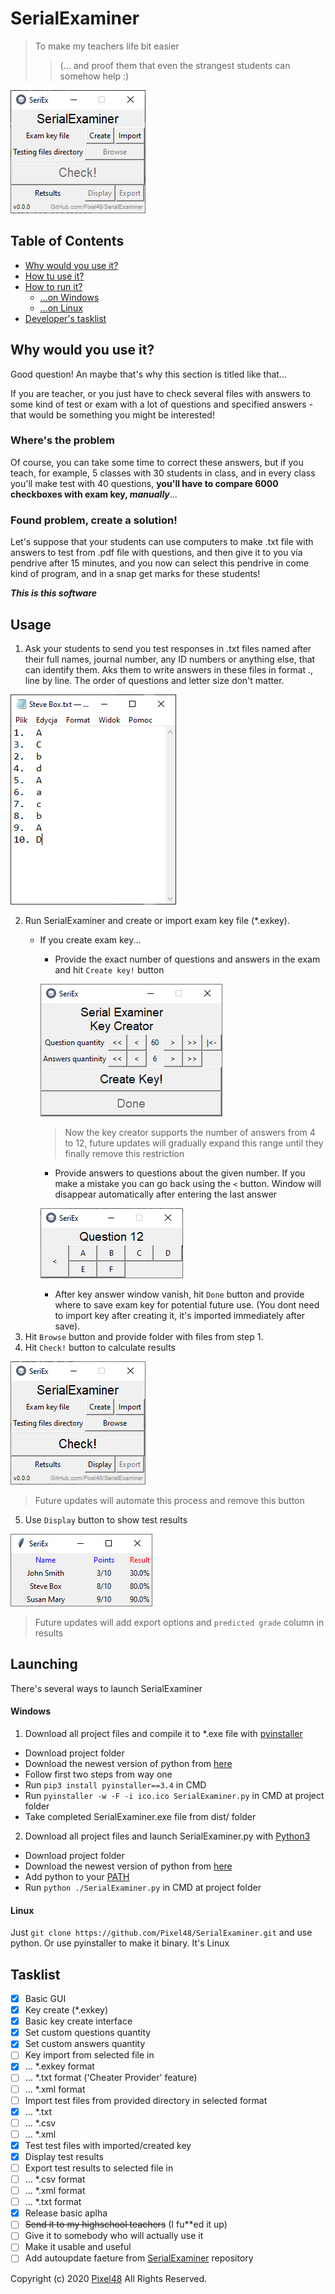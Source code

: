 # SerialExaminer
> To make my teachers life bit easier
>>(... and proof them that even the strangest students can somehow help :)

![Main Window](docs/img/main_window.png)

## Table of Contents
- [Why would you use it?](https://github.com/Pixel48/SerialExaminer#why-would-you-use-it)
- [How tu use it?](https://github.com/Pixel48/SerialExaminer#usage)
- [How to run it?](https://github.com/Pixel48/SerialExaminer#run)
  - [...on Windows](https://github.com/Pixel48/SerialExaminer#windows)
  - [...on Linux](https://github.com/Pixel48/SerialExaminer#linux)
- [Developer's tasklist](https://github.com/Pixel48/SerialExaminer#tasklist)

## Why would you use it?
Good question! An maybe that's why this section is titled like that...

If you are teacher, or you just have to check several files with answers to some kind of test or exam with a lot of questions and specified answers - that would be something you might be interested!

### Where's the problem
Of course, you can take some time to correct these answers, but if you teach, for example, 5 classes with 30 students in class, and in every class you'll make test with 40 questions, **you'll have to compare 6000 checkboxes with exam key, _manually_**...

### Found problem, create a solution!
Let's suppose that your students can use computers to make .txt file with answers to test from .pdf file with questions, and then give it to you via pendrive after 15 minutes, and you now can select this pendrive in come kind of program, and in a snap get marks for these students!

***This is this software***

## Usage
1. Ask your students to send you test responses in .txt files named after their full names, journal number, any ID numbers or anything else, that can identify them. Aks them to write answers in these files in format <question number>.<correct answer>, line by line. The order of questions and letter size don't matter.

![Exam file example](docs/img/exam_file.png)

2. Run SerialExaminer and create or import exam key file (\*.exkey).
   - If you create exam key...
     - Provide the exact number of questions and answers in the exam and hit `Create key!` button

     ![Key parameters](docs/img/key_parameters.png)
     > Now the key creator supports the number of answers from 4 to 12, future updates will gradually expand this range until they finally remove this restriction

     - Provide answers to questions about the given number. If you make a mistake you can go back using the `<` button. Window will disappear automatically after entering the last answer

     ![Key answers](docs/img/key_ans.png)

     - After key answer window vanish, hit `Done` button and provide where to save exam key for potential future use. (You dont need to import key after creating it, it's imported immediately after save).
3. Hit `Browse` button and provide folder with files from step 1.
4. Hit `Check!` button to calculate results

![Check bitton](docs/img/check_button.png)
> Future updates will automate this process and remove this button

5. Use `Display` button to show test results

![Example results table](docs/img/results.png)
> Future updates will add export options and `predicted grade` column in results

## Launching
There's several ways to launch SerialExaminer

#### Windows
1. Download all project files and compile it to \*.exe file with [pyinstaller](https://www.pyinstaller.org/)
- Download project folder
- Download the newest version of python from [here](https://www.python.org/downloads/)
- Follow first two steps from way one
- Run `pip3 install pyinstaller==3.4` in CMD
- Run `pyinstaller -w -F -i ico.ico SerialExaminer.py` in CMD at project folder
- Take completed SerialExaminer.exe file from dist/ folder
2. Download all project files and launch SerialExaminer.py with [Python3](https://www.python.org/)
- Download project folder
- Download the newest version of python from [here](https://www.python.org/downloads/)
- Add python to your [PATH](https://superuser.com/questions/143119/how-do-i-add-python-to-the-windows-path)
- Run `python ./SerialExaminer.py` in CMD at project folder

#### Linux
Just `git clone https://github.com/Pixel48/SerialExaminer.git` and use python. Or use pyinstaller to make it binary. It's Linux

## Tasklist
- [x] Basic GUI
- [x] Key create (\*.exkey)
- [x] Basic key create interface
- [x] Set custom questions quantity
- [x] Set custom answers quantity
- [ ] Key import from selected file in
- [x] ... \*.exkey format
- [ ] ... \*.txt format ('Cheater Provider' feature)
- [ ] ... \*.xml format
- [ ] Import test files from provided directory in selected format
- [x] ... \*.txt
- [ ] ... \*.csv
- [ ] ... \*.xml
- [x] Test test files with imported/created key
- [x] Display test results
- [ ] Export test results to selected file in
- [ ] ... \*.csv format
- [ ] ... \*.xml format
- [ ] ... \*.txt format
- [x] Release basic aplha
- [ ] ~~Send it to my highschool teachers~~ (I fu**ed it up)
- [ ] Give it to somebody who will actually use it
- [ ] Make it usable and useful
- [ ] Add autoupdate faeture from [SerialExaminer](https://github.com/Pixel48/SerialExaminer) repository

Copyright (c) 2020 [Pixel48](https://github.com/Pixel48/) All Rights Reserved.

